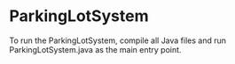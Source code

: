 # ParkingLotSystem
To run the ParkingLotSystem, compile all Java files and run ParkingLotSystem.java as the main entry point.


